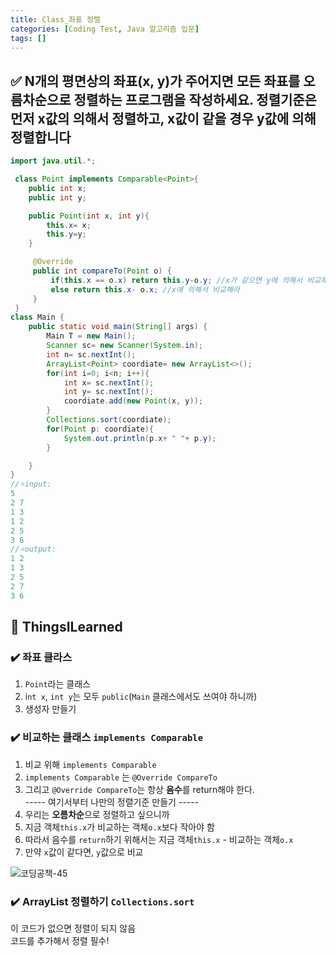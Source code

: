```yaml
---
title: Class_좌표 정렬
categories: [Coding Test, Java 알고리즘 입문]
tags: []
---
```


## ✅ N개의 평면상의 좌표(x, y)가 주어지면 모든 좌표를 오름차순으로 정렬하는 프로그램을 작성하세요. 정렬기준은 먼저 x값의 의해서 정렬하고, x값이 같을 경우 y값에 의해 정렬합니다

```java
import java.util.*;

 class Point implements Comparable<Point>{
    public int x;
    public int y;

    public Point(int x, int y){
        this.x= x;
        this.y=y;
    }

     @Override
     public int compareTo(Point o) {
         if(this.x == o.x) return this.y-o.y; //x가 같으면 y에 의해서 비교해라
         else return this.x- o.x; //x에 의해서 비교해라
     }
 }
class Main {
    public static void main(String[] args) {
        Main T = new Main();
        Scanner sc= new Scanner(System.in);
        int n= sc.nextInt();
        ArrayList<Point> coordiate= new ArrayList<>();
        for(int i=0; i<n; i++){
            int x= sc.nextInt();
            int y= sc.nextInt();
            coordiate.add(new Point(x, y));
        }
        Collections.sort(coordiate);
        for(Point p: coordiate){
            System.out.println(p.x+ " "+ p.y);
        }

    }
}
//⭐️input:
5
2 7
1 3
1 2
2 5
3 6
//⭐️output:
1 2
1 3
2 5
2 7
3 6
```

## 🔵 ThingsILearned

### ✔️ 좌표 클라스

1. `Point`라는 클래스 <br>
2. i`nt x`, `int y`는 모두 `public`(`Main` 클래스에서도 쓰여야 하니까) <br>
3. 생성자 만들기 <br>

### ✔️ 비교하는 클래스 `implements Comparable`

1. 비교 위해 `implements Comparable` <br>
2. `implements Comparable` 는 `@Override CompareTo` <br>
3. 그리고 `@Override CompareTo`는 항상 **음수**를 return해야 한다. <br>
   ----- 여기서부터 나만의 정렬기준 만들기 ----- <br>
4. 우리는 **오름차순**으로 정렬하고 싶으니까 <br>
5. 지금 객체`this.x`가 비교하는 객체`o.x`보다 작아야 함 <br>
6. 따라서 음수를 `return`하기 위해서는 지금 객체`this.x` - 비교하는 객체`o.x` <br>
7. 만약 `x`값이 같다면, `y`값으로 비교 <br>

![코딩공책-45](https://github.com/soheeparklee/sc_project_carrotmkt/assets/97790983/72d06507-1f94-4f16-aec3-9fb6dce07303)

### ✔️ ArrayList 정렬하기 `Collections.sort`

이 코드가 없으면 정렬이 되지 않음 <br>
코드를 추가해서 정렬 필수! <br>
